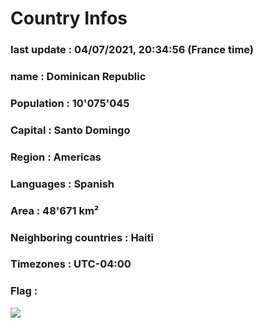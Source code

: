 # Country  Infos
### last update : 04/07/2021, 20:34:56 (France time)

### name : Dominican Republic
### Population : 10'075'045
### Capital : Santo Domingo
### Region : Americas
### Languages : Spanish
### Area : 48'671 km²
### Neighboring countries : Haiti
### Timezones : UTC-04:00

### Flag :
![](https://restcountries.eu/data/dom.svg)